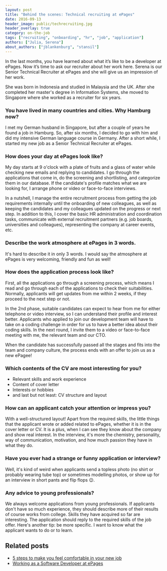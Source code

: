 ```yaml
---
layout: post
title: "Behind the scenes: Technical recruiting at ePages"
date: 2016-09-13
header_image: public/techrecruiting.jpg
header_overlay: true
category: on-the-job
tags: ["recruiting", "onboarding", "hr", "job", "application"]
authors: ["Julia, Serena"]
about_authors: ["jblankenburg", "stansil"]
---
```


In the last months, you have learned about what it’s like to be a developer at ePages.
Now it’s time to ask our recruiter about her work here.
Serena is our Senior Technical Recruiter at ePages and she will give us an impression of her work.

She was born in Indonesia and studied in Malaysia and the UK.
After she completed her master's degree in Information Systems, she moved to Singapore where she worked as a recruiter for six years.

### You have lived in many countries and cities. Why Hamburg now?

I met my German husband in Singapore, but after a couple of years he found a job in Hamburg.
So, after six months, I decided to go with him and did my intensive German language course in Germany.
After a short while, I started my new job as a Senior Technical Recruiter at ePages.

### How does your day at ePages look like?

My day starts at 9 o'clock with a plate of fruits and a glass of water while checking new emails and replying to candidates.
I go through the applications that come in, do the screening and shortlisting, and categorize them in our database.
If the candidate's profile matches what we are looking for, I arrange phone or video or face-to-face interviews.

In a nutshell, I manage the entire recruitment process from getting the job requirements internally until the onboarding of new colleagues, as well as keeping the candidates and my colleagues updated on the progress or next step.
In addition to this, I cover the basic HR administration and coordination tasks, communicate with external recruitment partners (e.g. job boards, universities and colleagues), representing the company at career events, etc.

### Describe the work atmosphere at ePages in 3 words.

It's hard to describe it in only 3 words. I would say the atmosphere at ePages is very welcoming, friendly and fun as well!

### How does the application process look like?

First, all the applications go through a screening process, which means I read and go through each of the applications to check their suitabilities.
Normally, applicants will get updates from me within 2 weeks, if they proceed to the next step or not.

In the 2nd phase, suitable candidates can expect to hear from me for either telephone or video interview, so I can understand their profile and interest better.
Applicants who applied to join our development team will have to take on a coding challenge in order for us to have a better idea about their coding skills.
In the next round, I invite them to a video or face-to-face meeting with me, the relevant team and our CTO.

When the candidate has successfully passed all the stages and fits into the team and company culture, the process ends with an offer to join us as a new ePagee!

###	Which contents of the CV are most interesting for you?

* Relevant skills and work experience
* Content of cover letter
* Interests or hobbies
* and last but not least: CV structure and layout

###	How can an applicant catch your attention or impress you?

With a well-structured layout!
Apart from the required skills, the little things that the applicant wrote or added related to ePages, whether it is in the cover letter or CV.
It is a plus, when I can see they know about the company and show real interest.
In the interview, it's more the chemistry, personality, way of communication, motivation, and how much passion they have in what they do.

###	Have you ever had a strange or funny application or interview?

Well, it's kind of weird when applicants send a topless photo (no shirt or probably wearing tube top) or sometimes modelling photos, or show up for an interview in short pants and flip flops 😉.

###	Any advice to young professionals?

We always welcome applications from young professionals.
If applicants don't have so much experience, they should describe more of their results of course works from college.
Skills they have acquired so far are interesting.
The application should reply to the required skills of the job offer.
Here's another tip: be more specific.
I want to know what the applicant wants to do or to learn.

## Related posts

* [5 steps to make you feel comfortable in your new job](/blog/on-the-job/5-steps-to-make-you-feel-comfortable-in-your-new-job/)
* [Working as a Software Developer at ePages](/blog/on-the-job/working-as-a-software-developer-at-epages/)
